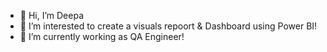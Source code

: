 - 👋 Hi, I’m Deepa
- 👀 I’m interested to create a visuals repoort & Dashboard using Power BI!
- 🌱 I’m currently working as QA Engineer!


<!---
DeepaVenkat11/DeepaVenkat11 is a ✨ special ✨ repository because its `README.md` (this file) appears on your GitHub profile.
You can click the Preview link to take a look at your changes.
--->





